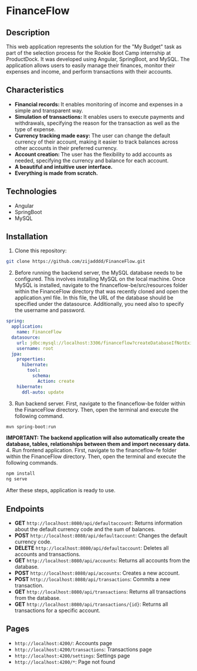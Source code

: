 # FinanceFlow

## Description

This web application represents the solution for the "My Budget" task as part of the selection process for the Rookie Boot Camp internship at ProductDock. It was developed using Angular, SpringBoot, and MySQL. The application allows users to easily manage their finances, monitor their expenses and income, and perform transactions with their accounts.

## Characteristics

<ul>
  <li><b>Financial records: </b>It enables monitoring of income and expenses in a simple and transparent way.</li>
  <li><b>Simulation of transactions: </b>It enables users to execute payments and withdrawals, specifying the reason for the transaction as well as the type of expense.</li>
  <li><b>Currency tracking made easy: </b>The user can change the default currency of their account, making it easier to track balances across other accounts in their preferred currency.</li>
  <li><b>Account creation: </b>The user has the flexibility to add accounts as needed, specifying the currency and balance for each account.</li>
  <li><b>A beautiful and intuitive user interface.</b></li>
  <li><b>Everything is made from scratch.</b></li>
</ul>

## Technologies

<ul>
  <li>Angular</li>
  <li>SpringBoot</li>
  <li>MySQL</li>
</ul>

## Installation

1. Clone this repository:

```bash
git clone https://github.com/zijadddd/FinanceFlow.git
```

2. Before running the backend server, the MySQL database needs to be configured. This involves installing MySQL on the local machine. Once MySQL is installed, navigate to the financeflow-be/src/resources folder within the FinanceFlow directory that was recently cloned and open the application.yml file. In this file, the URL of the database should be specified under the datasource. Additionally, you need also to specify the username and password.

```yml
spring:
  application:
    name: FinanceFlow
  datasource:
    url: jdbc:mysql://localhost:3306/financeflow?createDatabaseIfNotExist=true
    username: root
  jpa:
    properties:
      hibernate:
        tool:
          schema:
            Action: create
    hibernate:
      ddl-auto: update
```

3. Run backend server. First, navigate to the financeflow-be folder within the FinanceFlow directory. Then, open the terminal and execute the following command.

```bash
mvn spring-boot:run
```

<b>IMPORTANT: The backend application will also automatically create the database, tables, relationships between them and import necessary data.</b><br> 4. Run frontend application. First, navigate to the financeflow-fe folder within the FinanceFlow directory. Then, open the terminal and execute the following commands.

```bash
npm install
ng serve
```

After these steps, application is ready to use.

## Endpoints

- **GET** `http://localhost:8080/api/defaultaccount`: Returns information about the default currency code and the sum of balances.
- **POST** `http://localhost:8080/api/defaultaccount`: Changes the default currency code.
- **DELETE** `http://localhost:8080/api/defaultaccount`: Deletes all accounts and transactions.
- **GET** `http://localhost:8080/api/accounts`: Returns all accounts from the database.
- **POST** `http://localhost:8080/api/accounts`: Creates a new account.
- **POST** `http://localhost:8080/api/transactions`: Commits a new transaction.
- **GET** `http://localhost:8080/api/transactions`: Returns all transactions from the database.
- **GET** `http://localhost:8080/api/transactions/{id}`: Returns all transactions for a specific account.

## Pages

- `http://localhost:4200/`: Accounts page
- `http://localhost:4200/transactions`: Transactions page
- `http://localhost:4200/settings`: Settings page
- `http://localhost:4200/*`: Page not found
